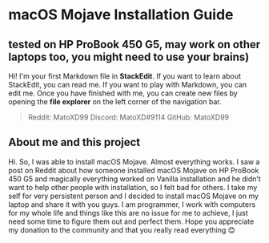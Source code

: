 # macOS Mojave Installation Guide
## tested on HP ProBook 450 G5, may work on other laptops too, you might need to use your brains)

Hi! I'm your first Markdown file in **StackEdit**. If you want to learn about StackEdit, you can read me. If you want to play with Markdown, you can edit me. Once you have finished with me, you can create new files by opening the **file explorer** on the left corner of the navigation bar.

> Reddit: MatoXD99
> Discord: MatoXD#9114
> GitHub: MatoXD99

## About me and this project
Hi. So, I was able to install macOS Mojave. Almost everything works. I saw a post on Reddit about how someone installed macOS Mojave on HP ProBook 450 G5 and magically everything worked on Vanilla installation and he didn’t want to help other people with installation, so I felt bad for others. I take my self for very persistent person and I decided to install macOS Mojave on my laptop and share it with you guys. I am programmer, I work with computers for my whole life and things like this are no issue for me to achieve, I just need some time to figure them out and perfect them. 
Hope you appreciate my donation to the community and that you really read everything 😊

